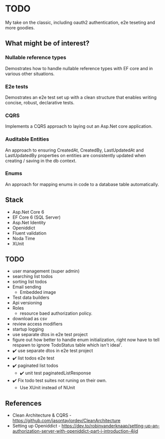 # TODO
My take on the classic, including oauth2 authentication, e2e teseting and more goodies.

## What might be of interest?
### Nullable reference types
Demostrates how to handle nullable reference types with EF core and in various other situations.

### E2e tests
Demostrates an e2e test set up with a clean structure that enables writing concise, robust, declarative tests.

### CQRS
Implements a CQRS approach to laying out an Asp.Net core application.

### Auditable Entities
An approach to ensuring CreatedAt, CreatedBy, LastUpdatedAt and LastUpdatedBy properties on entities are consistently updated when creating / saving in the db context.

### Enums
An approach for mapping enums in code to a database table automatically.

## Stack
- Asp.Net Core 6
- EF Core 6 (SQL Server)
- Asp.Net Identity
- Openiddict
- Fluent validation
- Noda Time
- XUnit

## TODO
- user management (super admin)
- searching list todos
- sorting list todos
- Email sending
	- Embedded image
- Test data builders
- Api versioning
- Roles
	- resource baed authorization policy.
- download as csv
- review access modifiers
- startup logging
- use separate dtos in e2e test project
- figure out how better to handle enum initialization, right now have to tell respawn to ignore TodoStatus table which isn't ideal'.
- :heavy_check_mark: use separate dtos in e2e test project
- :heavy_check_mark: list todos e2e test
- :heavy_check_mark: paginated list todos
  - :heavy_check_mark: unit test paginatedListResponse
- :heavy_check_mark: Fix todo test suites not runing on their own.
	- Use XUnit instead of NUnit

## References
- Clean Architecture & CQRS - https://github.com/jasontaylordev/CleanArchitecture
- Setting up Openiddict - https://dev.to/robinvanderknaap/setting-up-an-authorization-server-with-openiddict-part-i-introduction-4jid
